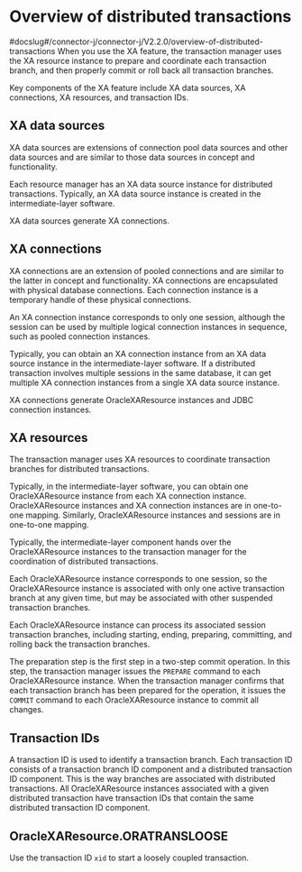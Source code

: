 Overview of distributed transactions 
=========================================================
#docslug#/connector-j/connector-j/V2.2.0/overview-of-distributed-transactions
When you use the XA feature, the transaction manager uses the XA resource instance to prepare and coordinate each transaction branch, and then properly commit or roll back all transaction branches. 

Key components of the XA feature include XA data sources, XA connections, XA resources, and transaction IDs. 

XA data sources 
---------------------------------

XA data sources are extensions of connection pool data sources and other data sources and are similar to those data sources in concept and functionality. 

Each resource manager has an XA data source instance for distributed transactions. Typically, an XA data source instance is created in the intermediate-layer software. 

XA data sources generate XA connections. 

XA connections 
--------------------------------

XA connections are an extension of pooled connections and are similar to the latter in concept and functionality. XA connections are encapsulated with physical database connections. Each connection instance is a temporary handle of these physical connections. 

An XA connection instance corresponds to only one session, although the session can be used by multiple logical connection instances in sequence, such as pooled connection instances. 

Typically, you can obtain an XA connection instance from an XA data source instance in the intermediate-layer software. If a distributed transaction involves multiple sessions in the same database, it can get multiple XA connection instances from a single XA data source instance. 

XA connections generate OracleXAResource instances and JDBC connection instances. 

XA resources 
------------------------------

The transaction manager uses XA resources to coordinate transaction branches for distributed transactions. 

Typically, in the intermediate-layer software, you can obtain one OracleXAResource instance from each XA connection instance. OracleXAResource instances and XA connection instances are in one-to-one mapping. Similarly, OracleXAResource instances and sessions are in one-to-one mapping. 

Typically, the intermediate-layer component hands over the OracleXAResource instances to the transaction manager for the coordination of distributed transactions. 

Each OracleXAResource instance corresponds to one session, so the OracleXAResource instance is associated with only one active transaction branch at any given time, but may be associated with other suspended transaction branches. 

Each OracleXAResource instance can process its associated session transaction branches, including starting, ending, preparing, committing, and rolling back the transaction branches. 

The preparation step is the first step in a two-step commit operation. In this step, the transaction manager issues the `PREPARE` command to each OracleXAResource instance. When the transaction manager confirms that each transaction branch has been prepared for the operation, it issues the `COMMIT` command to each OracleXAResource instance to commit all changes. 

Transaction IDs 
---------------------------------

A transaction ID is used to identify a transaction branch. Each transaction ID consists of a transaction branch ID component and a distributed transaction ID component. This is the way branches are associated with distributed transactions. All OracleXAResource instances associated with a given distributed transaction have transaction IDs that contain the same distributed transaction ID component. 

OracleXAResource.ORATRANSLOOSE 
------------------------------------------------

Use the transaction ID `xid` to start a loosely coupled transaction.
